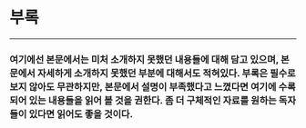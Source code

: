 # 부록
---

### 여기에선 본문에서는 미처 소개하지 못했던 내용들에 대해 담고 있으며, 본문에서 자세하게 소개하지 못했던 부분에 대해서도 적혀있다. 부록은 필수로 보지 않아도 무관하지만, 본문에서 설명이 부족했다고 느꼈다면 여기에 수록되어 있는 내용들을 읽어 볼 것을 권한다. 좀 더 구체적인 자료를 원하는 독자들이 있다면 읽어도 좋을 것이다. 
